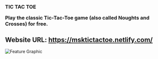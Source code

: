 ### TIC TAC TOE  <p>   Play the classic Tic-Tac-Toe game (also called Noughts and Crosses) for free. </p>  <h2>Website URL: https://msktictactoe.netlify.com/</h2>  <img src="src/featuregraphic.png" alt="Feature Graphic"/>
